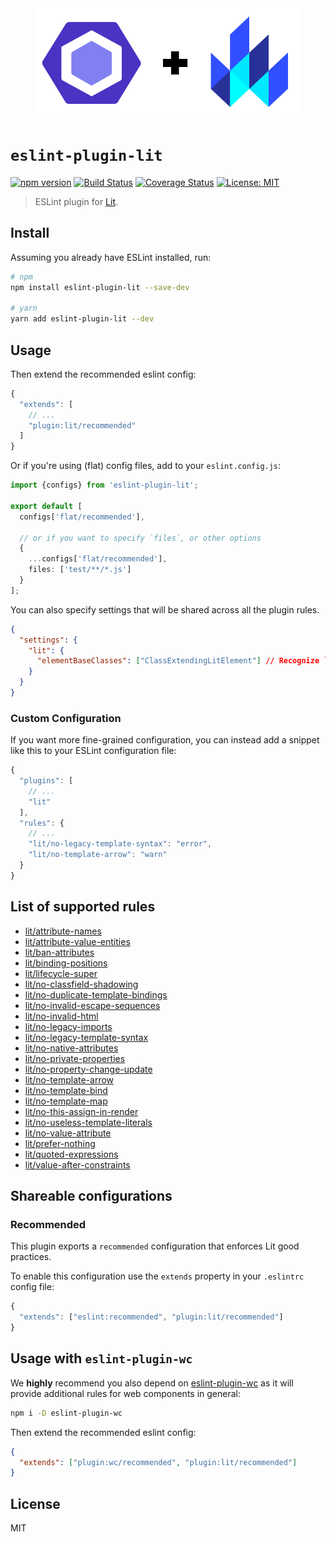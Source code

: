 <div align="center">
  <img src="media/eslint-lit.svg" alt="Eslint + Lit" width="425" height="175" />
</div>

# `eslint-plugin-lit`

[![npm version](https://img.shields.io/npm/v/eslint-plugin-lit.svg?style=flat)](https://npmjs.org/package/eslint-plugin-lit 'View this project on npm')
[![Build Status](https://travis-ci.com/43081j/eslint-plugin-lit.svg?branch=master)](https://travis-ci.com/43081j/eslint-plugin-lit)
[![Coverage Status](https://coveralls.io/repos/github/43081j/eslint-plugin-lit/badge.svg?branch=master)](https://coveralls.io/github/43081j/eslint-plugin-lit?branch=master)
[![License: MIT](https://img.shields.io/badge/License-MIT-yellow.svg)](https://opensource.org/licenses/MIT)

> ESLint plugin for [Lit](https://lit.dev/).

## Install

Assuming you already have ESLint installed, run:

```sh
# npm
npm install eslint-plugin-lit --save-dev

# yarn
yarn add eslint-plugin-lit --dev
```

## Usage

Then extend the recommended eslint config:

```js
{
  "extends": [
    // ...
    "plugin:lit/recommended"
  ]
}
```

Or if you're using (flat) config files, add to your `eslint.config.js`:

```ts
import {configs} from 'eslint-plugin-lit';

export default [
  configs['flat/recommended'],

  // or if you want to specify `files`, or other options
  {
    ...configs['flat/recommended'],
    files: ['test/**/*.js']
  }
];
```

You can also specify settings that will be shared across all the plugin rules.

```json
{
  "settings": {
    "lit": {
      "elementBaseClasses": ["ClassExtendingLitElement"] // Recognize `ClassExtendingLitElement` as a sub-class of LitElement
    }
  }
}
```

### Custom Configuration

If you want more fine-grained configuration, you can instead add a snippet like this to your ESLint configuration file:

```js
{
  "plugins": [
    // ...
    "lit"
  ],
  "rules": {
    // ...
    "lit/no-legacy-template-syntax": "error",
    "lit/no-template-arrow": "warn"
  }
}
```

## List of supported rules

- [lit/attribute-names](docs/rules/attribute-names.md)
- [lit/attribute-value-entities](docs/rules/attribute-value-entities.md)
- [lit/ban-attributes](docs/rules/ban-attributes.md)
- [lit/binding-positions](docs/rules/binding-positions.md)
- [lit/lifecycle-super](docs/rules/lifecycle-super.md)
- [lit/no-classfield-shadowing](docs/rules/no-classfield-shadowing.md)
- [lit/no-duplicate-template-bindings](docs/rules/no-duplicate-template-bindings.md)
- [lit/no-invalid-escape-sequences](docs/rules/no-invalid-escape-sequences.md)
- [lit/no-invalid-html](docs/rules/no-invalid-html.md)
- [lit/no-legacy-imports](docs/rules/no-legacy-imports.md)
- [lit/no-legacy-template-syntax](docs/rules/no-legacy-template-syntax.md)
- [lit/no-native-attributes](docs/rules/no-native-attributes.md)
- [lit/no-private-properties](docs/rules/no-private-properties.md)
- [lit/no-property-change-update](docs/rules/no-property-change-update.md)
- [lit/no-template-arrow](docs/rules/no-template-arrow.md)
- [lit/no-template-bind](docs/rules/no-template-bind.md)
- [lit/no-template-map](docs/rules/no-template-map.md)
- [lit/no-this-assign-in-render](docs/rules/no-this-assign-in-render.md)
- [lit/no-useless-template-literals](docs/rules/no-useless-template-literals.md)
- [lit/no-value-attribute](docs/rules/no-value-attribute.md)
- [lit/prefer-nothing](docs/rules/prefer-nothing.md)
- [lit/quoted-expressions](docs/rules/quoted-expressions.md)
- [lit/value-after-constraints](docs/rules/value-after-constraints.md)

## Shareable configurations

### Recommended

This plugin exports a `recommended` configuration that enforces Lit good practices.

To enable this configuration use the `extends` property in your `.eslintrc` config file:

```js
{
  "extends": ["eslint:recommended", "plugin:lit/recommended"]
}
```

## Usage with `eslint-plugin-wc`

We **highly** recommend you also depend on
[eslint-plugin-wc](https://github.com/43081j/eslint-plugin-wc) as it will
provide additional rules for web components in general:

```sh
npm i -D eslint-plugin-wc
```

Then extend the recommended eslint config:

```json
{
  "extends": ["plugin:wc/recommended", "plugin:lit/recommended"]
}
```

## License

MIT

